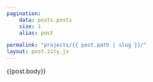```yaml
---
pagination:
    data: posts.posts
    size: 1
    alias: post

permalink: "projects/{{ post.path | slug }}/"
layout: post.11ty.js
---
```


{{post.body}}